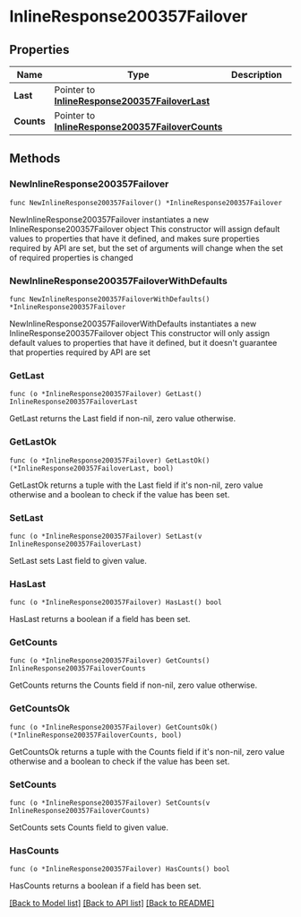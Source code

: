 # InlineResponse200357Failover

## Properties

Name | Type | Description | Notes
------------ | ------------- | ------------- | -------------
**Last** | Pointer to [**InlineResponse200357FailoverLast**](InlineResponse200357FailoverLast.md) |  | [optional] 
**Counts** | Pointer to [**InlineResponse200357FailoverCounts**](InlineResponse200357FailoverCounts.md) |  | [optional] 

## Methods

### NewInlineResponse200357Failover

`func NewInlineResponse200357Failover() *InlineResponse200357Failover`

NewInlineResponse200357Failover instantiates a new InlineResponse200357Failover object
This constructor will assign default values to properties that have it defined,
and makes sure properties required by API are set, but the set of arguments
will change when the set of required properties is changed

### NewInlineResponse200357FailoverWithDefaults

`func NewInlineResponse200357FailoverWithDefaults() *InlineResponse200357Failover`

NewInlineResponse200357FailoverWithDefaults instantiates a new InlineResponse200357Failover object
This constructor will only assign default values to properties that have it defined,
but it doesn't guarantee that properties required by API are set

### GetLast

`func (o *InlineResponse200357Failover) GetLast() InlineResponse200357FailoverLast`

GetLast returns the Last field if non-nil, zero value otherwise.

### GetLastOk

`func (o *InlineResponse200357Failover) GetLastOk() (*InlineResponse200357FailoverLast, bool)`

GetLastOk returns a tuple with the Last field if it's non-nil, zero value otherwise
and a boolean to check if the value has been set.

### SetLast

`func (o *InlineResponse200357Failover) SetLast(v InlineResponse200357FailoverLast)`

SetLast sets Last field to given value.

### HasLast

`func (o *InlineResponse200357Failover) HasLast() bool`

HasLast returns a boolean if a field has been set.

### GetCounts

`func (o *InlineResponse200357Failover) GetCounts() InlineResponse200357FailoverCounts`

GetCounts returns the Counts field if non-nil, zero value otherwise.

### GetCountsOk

`func (o *InlineResponse200357Failover) GetCountsOk() (*InlineResponse200357FailoverCounts, bool)`

GetCountsOk returns a tuple with the Counts field if it's non-nil, zero value otherwise
and a boolean to check if the value has been set.

### SetCounts

`func (o *InlineResponse200357Failover) SetCounts(v InlineResponse200357FailoverCounts)`

SetCounts sets Counts field to given value.

### HasCounts

`func (o *InlineResponse200357Failover) HasCounts() bool`

HasCounts returns a boolean if a field has been set.


[[Back to Model list]](../README.md#documentation-for-models) [[Back to API list]](../README.md#documentation-for-api-endpoints) [[Back to README]](../README.md)


